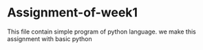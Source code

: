 # Assignment-of-week1
This file contain simple program of python language.  we make this assignment with basic python
